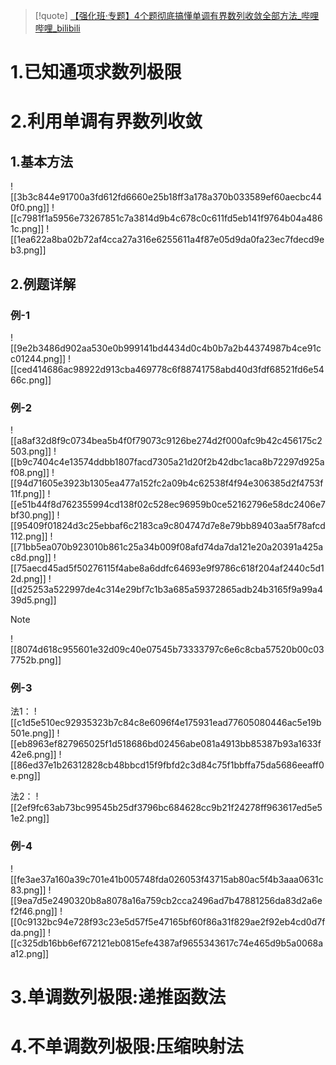 >[!quote] 
>[【强化班·专题】4个题彻底搞懂单调有界数列收敛全部方法_哔哩哔哩_bilibili](https://www.bilibili.com/video/BV1iE411474j/?spm_id_from=333.999.0.0&vd_source=8c8193ecde970197a86f2b439e9a9d25)
# 1.已知通项求数列极限

# 2.利用单调有界数列收敛
## 1.基本方法

![[3b3c844e91700a3fd612fd6660e25b18ff3a178a370b033589ef60aecbc440f0.png]]
![[c7981f1a5956e73267851c7a3814d9b4c678c0c611fd5eb141f9764b04a4861c.png]]
![[1ea622a8ba02b72af4cca27a316e6255611a4f87e05d9da0fa23ec7fdecd9eb3.png]]

## 2.例题详解
### 例-1
![[9e2b3486d902aa530e0b999141bd4434d0c4b0b7a2b44374987b4ce91cc01244.png]]
![[ced414686ac98922d913cba469778c6f88741758abd40d3fdf68521fd6e5466c.png]]

### 例-2
![[a8af32d8f9c0734bea5b4f0f79073c9126be274d2f000afc9b42c456175c2503.png]]
![[b9c7404c4e13574ddbb1807facd7305a21d20f2b42dbc1aca8b72297d925af08.png]]
![[94d71605e3923b1305ea477a152fc2a09b4c62538f4f94e306385d2f4753f11f.png]]
![[e51b44f8d762355994cd138f02c528ec96959b0ce52162796e58dc2406e7bf30.png]]
![[95409f01824d3c25ebbaf6c2183ca9c804747d7e8e79bb89403aa5f78afcd112.png]]
![[71bb5ea070b923010b861c25a34b009f08afd74da7da121e20a20391a425ac8d.png]]
![[75aecd45ad5f50276115f4abe8a6ddfc64693e9f9786c618f204af2440c5d12d.png]]
![[d25253a522997de4c314e29bf7c1b3a685a59372865adb24b3165f9a99a439d5.png]]
>[!note] 
>![[8074d618c955601e32d09c40e07545b73333797c6e6c8cba57520b00c037752b.png]]

### 例-3
法1：
![[c1d5e510ec92935323b7c84c8e6096f4e175931ead77605080446ac5e19b501e.png]]
![[eb8963ef827965025f1d518686bd02456abe081a4913bb85387b93a1633f42e6.png]]
![[86ed37e1b26312828cb48bbcd15f9fbfd2c3d84c75f1bbffa75da5686eeaff0e.png]]

法2：
![[2ef9fc63ab73bc99545b25df3796bc684628cc9b21f24278ff963617ed5e51e2.png]]

### 例-4
![[fe3ae37a160a39c701e41b005748fda026053f43715ab80ac5f4b3aaa0631c83.png]]
![[9ea7d5e2490320b8a8078a16a759cb2cca2496ad7b47881256da83d2a6ef2f46.png]]
![[0c9132bc94e728f93c23e5d57f5e47165bf60f86a31f829ae2f92eb4cd0d7fda.png]]
![[c325db16bb6ef672121eb0815efe4387af9655343617c74e465d9b5a0068aa12.png]]

# 3.单调数列极限:递推函数法

# 4.不单调数列极限:压缩映射法


